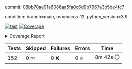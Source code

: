 commit: [08bb70ae91a6086aa5fa0c6d9b7967a3b5de4fc7](https://github.com/rcmdnk/homebrew-file/tree/08bb70ae91a6086aa5fa0c6d9b7967a3b5de4fc7)

condition: branch=main, os=macos-12, python_version=3.9

[![test](https://github.com/rcmdnk/homebrew-file/actions/workflows/test.yml/badge.svg)](https://github.com/rcmdnk/homebrew-file/actions/runs/6068372577)
<a href="https://github.com/rcmdnk/homebrew-file/blob/08bb70ae91a6086aa5fa0c6d9b7967a3b5de4fc7/README.md"><img alt="Coverage" src="https://img.shields.io/badge/Coverage-54%25-orange.svg" /></a><details><summary>Coverage Report </summary><table><tr><th>File</th><th>Stmts</th><th>Miss</th><th>Cover</th><th>Missing</th></tr><tbody><tr><td colspan="5"><b>bin</b></td></tr><tr><td>&nbsp; &nbsp;<a href="https://github.com/rcmdnk/homebrew-file/blob/08bb70ae91a6086aa5fa0c6d9b7967a3b5de4fc7/bin/brew-file">brew-file</a></td><td>1884</td><td>861</td><td>54%</td><td><a href="https://github.com/rcmdnk/homebrew-file/blob/08bb70ae91a6086aa5fa0c6d9b7967a3b5de4fc7/bin/brew-file#L43-L58">43&ndash;58</a>, <a href="https://github.com/rcmdnk/homebrew-file/blob/08bb70ae91a6086aa5fa0c6d9b7967a3b5de4fc7/bin/brew-file#L63-L65">63&ndash;65</a>, <a href="https://github.com/rcmdnk/homebrew-file/blob/08bb70ae91a6086aa5fa0c6d9b7967a3b5de4fc7/bin/brew-file#L158">158</a>, <a href="https://github.com/rcmdnk/homebrew-file/blob/08bb70ae91a6086aa5fa0c6d9b7967a3b5de4fc7/bin/brew-file#L273">273</a>, <a href="https://github.com/rcmdnk/homebrew-file/blob/08bb70ae91a6086aa5fa0c6d9b7967a3b5de4fc7/bin/brew-file#L292">292</a>, <a href="https://github.com/rcmdnk/homebrew-file/blob/08bb70ae91a6086aa5fa0c6d9b7967a3b5de4fc7/bin/brew-file#L357">357</a>, <a href="https://github.com/rcmdnk/homebrew-file/blob/08bb70ae91a6086aa5fa0c6d9b7967a3b5de4fc7/bin/brew-file#L360-L363">360&ndash;363</a>, <a href="https://github.com/rcmdnk/homebrew-file/blob/08bb70ae91a6086aa5fa0c6d9b7967a3b5de4fc7/bin/brew-file#L377-L382">377&ndash;382</a>, <a href="https://github.com/rcmdnk/homebrew-file/blob/08bb70ae91a6086aa5fa0c6d9b7967a3b5de4fc7/bin/brew-file#L420-L425">420&ndash;425</a>, <a href="https://github.com/rcmdnk/homebrew-file/blob/08bb70ae91a6086aa5fa0c6d9b7967a3b5de4fc7/bin/brew-file#L437">437</a>, <a href="https://github.com/rcmdnk/homebrew-file/blob/08bb70ae91a6086aa5fa0c6d9b7967a3b5de4fc7/bin/brew-file#L440">440</a>, <a href="https://github.com/rcmdnk/homebrew-file/blob/08bb70ae91a6086aa5fa0c6d9b7967a3b5de4fc7/bin/brew-file#L645">645</a>, <a href="https://github.com/rcmdnk/homebrew-file/blob/08bb70ae91a6086aa5fa0c6d9b7967a3b5de4fc7/bin/brew-file#L647">647</a>, <a href="https://github.com/rcmdnk/homebrew-file/blob/08bb70ae91a6086aa5fa0c6d9b7967a3b5de4fc7/bin/brew-file#L649">649</a>, <a href="https://github.com/rcmdnk/homebrew-file/blob/08bb70ae91a6086aa5fa0c6d9b7967a3b5de4fc7/bin/brew-file#L666-L670">666&ndash;670</a>, <a href="https://github.com/rcmdnk/homebrew-file/blob/08bb70ae91a6086aa5fa0c6d9b7967a3b5de4fc7/bin/brew-file#L683-L688">683&ndash;688</a>, <a href="https://github.com/rcmdnk/homebrew-file/blob/08bb70ae91a6086aa5fa0c6d9b7967a3b5de4fc7/bin/brew-file#L698">698</a>, <a href="https://github.com/rcmdnk/homebrew-file/blob/08bb70ae91a6086aa5fa0c6d9b7967a3b5de4fc7/bin/brew-file#L714">714</a>, <a href="https://github.com/rcmdnk/homebrew-file/blob/08bb70ae91a6086aa5fa0c6d9b7967a3b5de4fc7/bin/brew-file#L718-L722">718&ndash;722</a>, <a href="https://github.com/rcmdnk/homebrew-file/blob/08bb70ae91a6086aa5fa0c6d9b7967a3b5de4fc7/bin/brew-file#L740-L754">740&ndash;754</a>, <a href="https://github.com/rcmdnk/homebrew-file/blob/08bb70ae91a6086aa5fa0c6d9b7967a3b5de4fc7/bin/brew-file#L847-L862">847&ndash;862</a>, <a href="https://github.com/rcmdnk/homebrew-file/blob/08bb70ae91a6086aa5fa0c6d9b7967a3b5de4fc7/bin/brew-file#L890">890</a>, <a href="https://github.com/rcmdnk/homebrew-file/blob/08bb70ae91a6086aa5fa0c6d9b7967a3b5de4fc7/bin/brew-file#L901-L902">901&ndash;902</a>, <a href="https://github.com/rcmdnk/homebrew-file/blob/08bb70ae91a6086aa5fa0c6d9b7967a3b5de4fc7/bin/brew-file#L910">910</a>, <a href="https://github.com/rcmdnk/homebrew-file/blob/08bb70ae91a6086aa5fa0c6d9b7967a3b5de4fc7/bin/brew-file#L923-L928">923&ndash;928</a>, <a href="https://github.com/rcmdnk/homebrew-file/blob/08bb70ae91a6086aa5fa0c6d9b7967a3b5de4fc7/bin/brew-file#L932-L934">932&ndash;934</a>, <a href="https://github.com/rcmdnk/homebrew-file/blob/08bb70ae91a6086aa5fa0c6d9b7967a3b5de4fc7/bin/brew-file#L938-L941">938&ndash;941</a>, <a href="https://github.com/rcmdnk/homebrew-file/blob/08bb70ae91a6086aa5fa0c6d9b7967a3b5de4fc7/bin/brew-file#L1034-L1036">1034&ndash;1036</a>, <a href="https://github.com/rcmdnk/homebrew-file/blob/08bb70ae91a6086aa5fa0c6d9b7967a3b5de4fc7/bin/brew-file#L1039">1039</a>, <a href="https://github.com/rcmdnk/homebrew-file/blob/08bb70ae91a6086aa5fa0c6d9b7967a3b5de4fc7/bin/brew-file#L1045">1045</a>, <a href="https://github.com/rcmdnk/homebrew-file/blob/08bb70ae91a6086aa5fa0c6d9b7967a3b5de4fc7/bin/brew-file#L1065-L1068">1065&ndash;1068</a>, <a href="https://github.com/rcmdnk/homebrew-file/blob/08bb70ae91a6086aa5fa0c6d9b7967a3b5de4fc7/bin/brew-file#L1130">1130</a>, <a href="https://github.com/rcmdnk/homebrew-file/blob/08bb70ae91a6086aa5fa0c6d9b7967a3b5de4fc7/bin/brew-file#L1159">1159</a>, <a href="https://github.com/rcmdnk/homebrew-file/blob/08bb70ae91a6086aa5fa0c6d9b7967a3b5de4fc7/bin/brew-file#L1192">1192</a>, <a href="https://github.com/rcmdnk/homebrew-file/blob/08bb70ae91a6086aa5fa0c6d9b7967a3b5de4fc7/bin/brew-file#L1195">1195</a>, <a href="https://github.com/rcmdnk/homebrew-file/blob/08bb70ae91a6086aa5fa0c6d9b7967a3b5de4fc7/bin/brew-file#L1207">1207</a>, <a href="https://github.com/rcmdnk/homebrew-file/blob/08bb70ae91a6086aa5fa0c6d9b7967a3b5de4fc7/bin/brew-file#L1209">1209</a>, <a href="https://github.com/rcmdnk/homebrew-file/blob/08bb70ae91a6086aa5fa0c6d9b7967a3b5de4fc7/bin/brew-file#L1240">1240</a>, <a href="https://github.com/rcmdnk/homebrew-file/blob/08bb70ae91a6086aa5fa0c6d9b7967a3b5de4fc7/bin/brew-file#L1244">1244</a>, <a href="https://github.com/rcmdnk/homebrew-file/blob/08bb70ae91a6086aa5fa0c6d9b7967a3b5de4fc7/bin/brew-file#L1248-L1251">1248&ndash;1251</a>, <a href="https://github.com/rcmdnk/homebrew-file/blob/08bb70ae91a6086aa5fa0c6d9b7967a3b5de4fc7/bin/brew-file#L1253-L1256">1253&ndash;1256</a>, <a href="https://github.com/rcmdnk/homebrew-file/blob/08bb70ae91a6086aa5fa0c6d9b7967a3b5de4fc7/bin/brew-file#L1285-L1299">1285&ndash;1299</a>, <a href="https://github.com/rcmdnk/homebrew-file/blob/08bb70ae91a6086aa5fa0c6d9b7967a3b5de4fc7/bin/brew-file#L1304-L1307">1304&ndash;1307</a>, <a href="https://github.com/rcmdnk/homebrew-file/blob/08bb70ae91a6086aa5fa0c6d9b7967a3b5de4fc7/bin/brew-file#L1310-L1316">1310&ndash;1316</a>, <a href="https://github.com/rcmdnk/homebrew-file/blob/08bb70ae91a6086aa5fa0c6d9b7967a3b5de4fc7/bin/brew-file#L1321">1321</a>, <a href="https://github.com/rcmdnk/homebrew-file/blob/08bb70ae91a6086aa5fa0c6d9b7967a3b5de4fc7/bin/brew-file#L1329">1329</a>, <a href="https://github.com/rcmdnk/homebrew-file/blob/08bb70ae91a6086aa5fa0c6d9b7967a3b5de4fc7/bin/brew-file#L1335-L1340">1335&ndash;1340</a>, <a href="https://github.com/rcmdnk/homebrew-file/blob/08bb70ae91a6086aa5fa0c6d9b7967a3b5de4fc7/bin/brew-file#L1351-L1373">1351&ndash;1373</a>, <a href="https://github.com/rcmdnk/homebrew-file/blob/08bb70ae91a6086aa5fa0c6d9b7967a3b5de4fc7/bin/brew-file#L1401">1401</a>, <a href="https://github.com/rcmdnk/homebrew-file/blob/08bb70ae91a6086aa5fa0c6d9b7967a3b5de4fc7/bin/brew-file#L1417-L1424">1417&ndash;1424</a>, <a href="https://github.com/rcmdnk/homebrew-file/blob/08bb70ae91a6086aa5fa0c6d9b7967a3b5de4fc7/bin/brew-file#L1429-L1445">1429&ndash;1445</a>, <a href="https://github.com/rcmdnk/homebrew-file/blob/08bb70ae91a6086aa5fa0c6d9b7967a3b5de4fc7/bin/brew-file#L1450-L1454">1450&ndash;1454</a>, <a href="https://github.com/rcmdnk/homebrew-file/blob/08bb70ae91a6086aa5fa0c6d9b7967a3b5de4fc7/bin/brew-file#L1468-L1515">1468&ndash;1515</a>, <a href="https://github.com/rcmdnk/homebrew-file/blob/08bb70ae91a6086aa5fa0c6d9b7967a3b5de4fc7/bin/brew-file#L1518-L1549">1518&ndash;1549</a>, <a href="https://github.com/rcmdnk/homebrew-file/blob/08bb70ae91a6086aa5fa0c6d9b7967a3b5de4fc7/bin/brew-file#L1554-L1588">1554&ndash;1588</a>, <a href="https://github.com/rcmdnk/homebrew-file/blob/08bb70ae91a6086aa5fa0c6d9b7967a3b5de4fc7/bin/brew-file#L1593-L1674">1593&ndash;1674</a>, <a href="https://github.com/rcmdnk/homebrew-file/blob/08bb70ae91a6086aa5fa0c6d9b7967a3b5de4fc7/bin/brew-file#L1677-L1686">1677&ndash;1686</a>, <a href="https://github.com/rcmdnk/homebrew-file/blob/08bb70ae91a6086aa5fa0c6d9b7967a3b5de4fc7/bin/brew-file#L1699">1699</a>, <a href="https://github.com/rcmdnk/homebrew-file/blob/08bb70ae91a6086aa5fa0c6d9b7967a3b5de4fc7/bin/brew-file#L1704">1704</a>, <a href="https://github.com/rcmdnk/homebrew-file/blob/08bb70ae91a6086aa5fa0c6d9b7967a3b5de4fc7/bin/brew-file#L1709-L1748">1709&ndash;1748</a>, <a href="https://github.com/rcmdnk/homebrew-file/blob/08bb70ae91a6086aa5fa0c6d9b7967a3b5de4fc7/bin/brew-file#L1752-L1861">1752&ndash;1861</a>, <a href="https://github.com/rcmdnk/homebrew-file/blob/08bb70ae91a6086aa5fa0c6d9b7967a3b5de4fc7/bin/brew-file#L1871-L1883">1871&ndash;1883</a>, <a href="https://github.com/rcmdnk/homebrew-file/blob/08bb70ae91a6086aa5fa0c6d9b7967a3b5de4fc7/bin/brew-file#L1887">1887</a>, <a href="https://github.com/rcmdnk/homebrew-file/blob/08bb70ae91a6086aa5fa0c6d9b7967a3b5de4fc7/bin/brew-file#L1896-L1976">1896&ndash;1976</a>, <a href="https://github.com/rcmdnk/homebrew-file/blob/08bb70ae91a6086aa5fa0c6d9b7967a3b5de4fc7/bin/brew-file#L1984-L2029">1984&ndash;2029</a>, <a href="https://github.com/rcmdnk/homebrew-file/blob/08bb70ae91a6086aa5fa0c6d9b7967a3b5de4fc7/bin/brew-file#L2032-L2039">2032&ndash;2039</a>, <a href="https://github.com/rcmdnk/homebrew-file/blob/08bb70ae91a6086aa5fa0c6d9b7967a3b5de4fc7/bin/brew-file#L2043-L2044">2043&ndash;2044</a>, <a href="https://github.com/rcmdnk/homebrew-file/blob/08bb70ae91a6086aa5fa0c6d9b7967a3b5de4fc7/bin/brew-file#L2049-L2093">2049&ndash;2093</a>, <a href="https://github.com/rcmdnk/homebrew-file/blob/08bb70ae91a6086aa5fa0c6d9b7967a3b5de4fc7/bin/brew-file#L2102-L2138">2102&ndash;2138</a>, <a href="https://github.com/rcmdnk/homebrew-file/blob/08bb70ae91a6086aa5fa0c6d9b7967a3b5de4fc7/bin/brew-file#L2141-L2147">2141&ndash;2147</a>, <a href="https://github.com/rcmdnk/homebrew-file/blob/08bb70ae91a6086aa5fa0c6d9b7967a3b5de4fc7/bin/brew-file#L2151-L2159">2151&ndash;2159</a>, <a href="https://github.com/rcmdnk/homebrew-file/blob/08bb70ae91a6086aa5fa0c6d9b7967a3b5de4fc7/bin/brew-file#L2181-L2182">2181&ndash;2182</a>, <a href="https://github.com/rcmdnk/homebrew-file/blob/08bb70ae91a6086aa5fa0c6d9b7967a3b5de4fc7/bin/brew-file#L2186">2186</a>, <a href="https://github.com/rcmdnk/homebrew-file/blob/08bb70ae91a6086aa5fa0c6d9b7967a3b5de4fc7/bin/brew-file#L2197-L2198">2197&ndash;2198</a>, <a href="https://github.com/rcmdnk/homebrew-file/blob/08bb70ae91a6086aa5fa0c6d9b7967a3b5de4fc7/bin/brew-file#L2208-L2377">2208&ndash;2377</a>, <a href="https://github.com/rcmdnk/homebrew-file/blob/08bb70ae91a6086aa5fa0c6d9b7967a3b5de4fc7/bin/brew-file#L2383-L2538">2383&ndash;2538</a>, <a href="https://github.com/rcmdnk/homebrew-file/blob/08bb70ae91a6086aa5fa0c6d9b7967a3b5de4fc7/bin/brew-file#L2566">2566</a>, <a href="https://github.com/rcmdnk/homebrew-file/blob/08bb70ae91a6086aa5fa0c6d9b7967a3b5de4fc7/bin/brew-file#L2591">2591</a>, <a href="https://github.com/rcmdnk/homebrew-file/blob/08bb70ae91a6086aa5fa0c6d9b7967a3b5de4fc7/bin/brew-file#L2668">2668</a>, <a href="https://github.com/rcmdnk/homebrew-file/blob/08bb70ae91a6086aa5fa0c6d9b7967a3b5de4fc7/bin/brew-file#L2673-L2684">2673&ndash;2684</a>, <a href="https://github.com/rcmdnk/homebrew-file/blob/08bb70ae91a6086aa5fa0c6d9b7967a3b5de4fc7/bin/brew-file#L2708-L2716">2708&ndash;2716</a>, <a href="https://github.com/rcmdnk/homebrew-file/blob/08bb70ae91a6086aa5fa0c6d9b7967a3b5de4fc7/bin/brew-file#L2733">2733</a>, <a href="https://github.com/rcmdnk/homebrew-file/blob/08bb70ae91a6086aa5fa0c6d9b7967a3b5de4fc7/bin/brew-file#L2739">2739</a>, <a href="https://github.com/rcmdnk/homebrew-file/blob/08bb70ae91a6086aa5fa0c6d9b7967a3b5de4fc7/bin/brew-file#L2751">2751</a>, <a href="https://github.com/rcmdnk/homebrew-file/blob/08bb70ae91a6086aa5fa0c6d9b7967a3b5de4fc7/bin/brew-file#L2767">2767</a>, <a href="https://github.com/rcmdnk/homebrew-file/blob/08bb70ae91a6086aa5fa0c6d9b7967a3b5de4fc7/bin/brew-file#L2779">2779</a>, <a href="https://github.com/rcmdnk/homebrew-file/blob/08bb70ae91a6086aa5fa0c6d9b7967a3b5de4fc7/bin/brew-file#L2781-L2785">2781&ndash;2785</a>, <a href="https://github.com/rcmdnk/homebrew-file/blob/08bb70ae91a6086aa5fa0c6d9b7967a3b5de4fc7/bin/brew-file#L2789-L2792">2789&ndash;2792</a>, <a href="https://github.com/rcmdnk/homebrew-file/blob/08bb70ae91a6086aa5fa0c6d9b7967a3b5de4fc7/bin/brew-file#L2795-L2798">2795&ndash;2798</a>, <a href="https://github.com/rcmdnk/homebrew-file/blob/08bb70ae91a6086aa5fa0c6d9b7967a3b5de4fc7/bin/brew-file#L2801-L2809">2801&ndash;2809</a>, <a href="https://github.com/rcmdnk/homebrew-file/blob/08bb70ae91a6086aa5fa0c6d9b7967a3b5de4fc7/bin/brew-file#L2838-L2845">2838&ndash;2845</a>, <a href="https://github.com/rcmdnk/homebrew-file/blob/08bb70ae91a6086aa5fa0c6d9b7967a3b5de4fc7/bin/brew-file#L2856-L2863">2856&ndash;2863</a>, <a href="https://github.com/rcmdnk/homebrew-file/blob/08bb70ae91a6086aa5fa0c6d9b7967a3b5de4fc7/bin/brew-file#L2944-L2946">2944&ndash;2946</a>, <a href="https://github.com/rcmdnk/homebrew-file/blob/08bb70ae91a6086aa5fa0c6d9b7967a3b5de4fc7/bin/brew-file#L2967">2967</a>, <a href="https://github.com/rcmdnk/homebrew-file/blob/08bb70ae91a6086aa5fa0c6d9b7967a3b5de4fc7/bin/brew-file#L2973">2973</a>, <a href="https://github.com/rcmdnk/homebrew-file/blob/08bb70ae91a6086aa5fa0c6d9b7967a3b5de4fc7/bin/brew-file#L2984-L3596">2984&ndash;3596</a>, <a href="https://github.com/rcmdnk/homebrew-file/blob/08bb70ae91a6086aa5fa0c6d9b7967a3b5de4fc7/bin/brew-file#L3600">3600</a></td></tr><tr><td><b>TOTAL</b></td><td><b>1884</b></td><td><b>861</b></td><td><b>54%</b></td><td>&nbsp;</td></tr></tbody></table></details>

| Tests | Skipped | Failures | Errors | Time |
| ----- | ------- | -------- | -------- | ------------------ |
| 152 | 0 :zzz: | 0 :x: | 0 :fire: | 8m 42s :stopwatch: |

